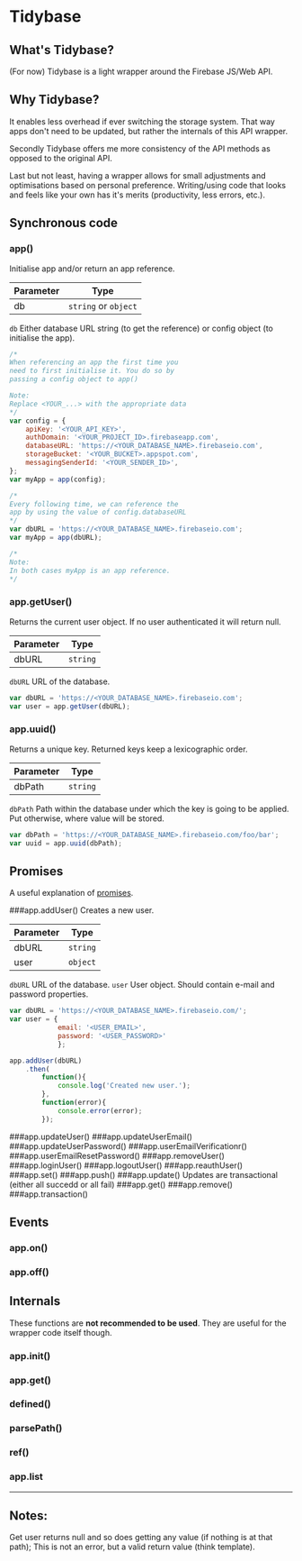 # Tidybase

## What's Tidybase?
(For now) Tidybase is a light wrapper around the Firebase JS/Web API.

## Why Tidybase?
It enables less overhead if ever switching the storage system.
That way apps don't need to be updated, but rather the internals
of this API wrapper.

Secondly Tidybase offers me more consistency of the API methods as 
opposed to the original API. 

Last but not least, having a wrapper allows for small adjustments 
and optimisations based on personal preference. Writing/using code 
that looks and feels like your own has it's merits (productivity,
less errors, etc.).

## Synchronous code

### app()
Initialise app and/or return an app reference.

| Parameter     | Type                 | 
| ------------- | -------------------- |
| db	        | `string` or `object` |

`db`
Either database URL string (to get the reference) or config object 
(to initialise the app).

```javascript
/*
When referencing an app the first time you 
need to first initialise it. You do so by
passing a config object to app()

Note: 
Replace <YOUR_...> with the appropriate data
*/
var config = {
	apiKey: '<YOUR_API_KEY>',
	authDomain: '<YOUR_PROJECT_ID>.firebaseapp.com',
	databaseURL: 'https://<YOUR_DATABASE_NAME>.firebaseio.com',
	storageBucket: '<YOUR_BUCKET>.appspot.com',
	messagingSenderId: '<YOUR_SENDER_ID>',
};
var myApp = app(config);

/*
Every following time, we can reference the
app by using the value of config.databaseURL
*/
var dbURL = 'https://<YOUR_DATABASE_NAME>.firebaseio.com';
var myApp = app(dbURL);

/*
Note:
In both cases myApp is an app reference.
*/
```

### app.getUser()
Returns the current user object. If no user authenticated
it will return null.

| Parameter     | Type     | 
| ------------- | -------- |
| dbURL         | `string` |

`dbURL` URL of the database.

```javascript
var dbURL = 'https://<YOUR_DATABASE_NAME>.firebaseio.com'; 
var user = app.getUser(dbURL);
```

### app.uuid()
Returns a unique key. 
Returned keys keep a lexicographic order.

| Parameter     | Type     | 
| ------------- | -------- |
| dbPath        | `string` |

`dbPath` 
Path within the database under which 
the key is going to be applied. Put 
otherwise, where value will be stored.

```javascript
var dbPath = 'https://<YOUR_DATABASE_NAME>.firebaseio.com/foo/bar'; 
var uuid = app.uuid(dbPath);
```

## Promises
A useful explanation of [promises][1].

###app.addUser()
Creates a new user.

| Parameter     | Type     | 
| ------------- | -------- |
| dbURL         | `string` |
| user          | `object` |

`dbURL` URL of the database.
`user` User object. 
Should contain e-mail and password properties.

```javascript
var dbURL = 'https://<YOUR_DATABASE_NAME>.firebaseio.com/';
var user = {
			email: '<USER_EMAIL>',
			password: '<USER_PASSWORD>'
			};

app.addUser(dbURL)
	.then(
		function(){
			console.log('Created new user.');
		},
		function(error){
			console.error(error);
		});
```

###app.updateUser()
###app.updateUserEmail()
###app.updateUserPassword()
###app.userEmailVerificationr()
###app.userEmailResetPassword()
###app.removeUser()
###app.loginUser()
###app.logoutUser()
###app.reauthUser()
###app.set()
###app.push()
###app.update()
Updates are transactional (either all succedd or all fail)
###app.get()
###app.remove()
###app.transaction()

## Events
### app.on()
### app.off()

## Internals
These functions are **not recommended to be used**.
They are useful for the wrapper code itself though.

### app.init()
### app.get()
### defined()
### parsePath()
### ref()
### app.list

---
## Notes: 
Get user returns null and so does getting any value (if nothing is at that path);
This is not an error, but a valid return value (think template).

[1]:https://developers.google.com/web/fundamentals/getting-started/primers/promises
